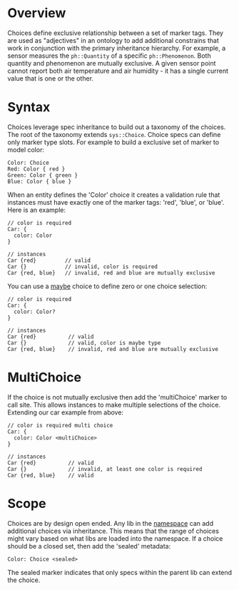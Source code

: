 # Overview

Choices define exclusive relationship between a set of marker tags.
They are used as "adjectives" in an ontology to add additional constrains
that work in conjunction with the primary inheritance hierarchy. For
example, a sensor measures the `ph::Quantity` of a specific `ph::Phenomenon`.
Both quantity and phenomenon are mutually exclusive.  A given sensor
point cannot report both air temperature and air humidity - it has a
single current value that is one or the other.

# Syntax

Choices leverage spec inheritance to build out a taxonomy of the
choices.  The root of the taxonomy extends `sys::Choice`.  Choice
specs can define only marker type slots.  For example to build a
exclusive set of marker to model color:

```xeto
Color: Choice
Red: Color { red }
Green: Color { green }
Blue: Color { blue }
```

When an entity defines the 'Color' choice it creates a validation rule
that instances must have exactly one of the marker tags: 'red', 'blue',
or 'blue'. Here is an example:

```xeto
// color is required
Car: {
  color: Color
}

// instances
Car {red}         // valid
Car {}            // invalid, color is required
Car {red, blue}   // invalid, red and blue are mutually exclusive
```

You can use a [maybe](TypeSystem.md#maybe) choice to define zero
or one choice selection:

```xeto
// color is required
Car: {
  color: Color?
}

// instances
Car {red}          // valid
Car {}             // valid, color is maybe type
Car {red, blue}    // invalid, red and blue are mutually exclusive
```

# MultiChoice

If the choice is not mutually exclusive then add the 'multiChoice'
marker to call site.  This allows instances to make multiple selections
of the choice.  Extending our car example from above:

```xeto
// color is required multi choice
Car: {
  color: Color <multiChoice>
}

// instances
Car {red}          // valid
Car {}             // invalid, at least one color is required
Car {red, blue}    // valid
```
# Scope

Choices are by design open ended. Any lib in the [namespace](Namespaces.md) can
add additional choices via inheritance.  This means that the range of choices
might vary based on what libs are loaded into the namespace.  If a choice
should be a closed set, then add the 'sealed' metadata:

```xeto
Color: Choice <sealed>
```

The sealed marker indicates that only specs within the parent lib
can extend the choice.
